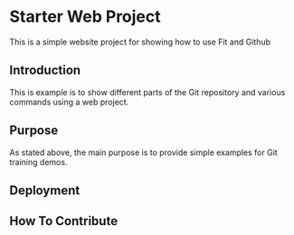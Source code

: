 # Starter Web Project

This is a simple website project for showing how to use Fit and Github

## Introduction

This is example is to show different parts of the Git repository and various commands using a web project.

## Purpose
As stated above, the main purpose is to provide simple examples for Git training demos.

## Deployment

## How To Contribute